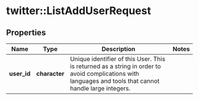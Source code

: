 # twitter::ListAddUserRequest


## Properties
Name | Type | Description | Notes
------------ | ------------- | ------------- | -------------
**user_id** | **character** | Unique identifier of this User. This is returned as a string in order to avoid complications with languages and tools that cannot handle large integers. | 



